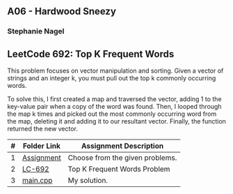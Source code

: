 ## A06 - Hardwood Sneezy
### Stephanie Nagel

## LeetCode 692: Top K Frequent Words

This problem focuses on vector manipulation and sorting. Given a vector of strings and an integer k, you must pull out the top k commonly occurring words.

To solve this, I first created a map and traversed the vector, adding 1 to the key-value pair when a copy of the word was found. Then, I looped through the map k times and picked out the most commonly occurring word from the map, deleting it and adding it to our resultant vector. Finally, the function returned the new vector.


|  #  | Folder Link | Assignment Description |
| :-: | ----------- | ---------------------- |
| 1  |  [Assignment](https://github.com/rugbyprof/4883-Programming_Techniques/tree/master/Assignments/A06)     |   Choose from the given problems.    |
| 2 | [LC-692](https://leetcode.com/problems/top-k-frequent-words/)  | Top K Frequent Words Problem  |
| 3 | [main.cpp](https://github.com/aelious/4883-Prog-Tech/blob/main/Assignments/A06/main.cpp)  | My solution.  |